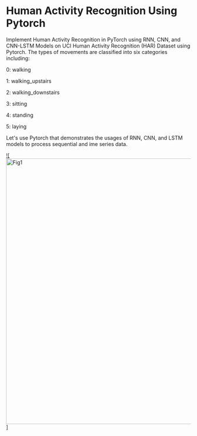 
# Human Activity Recognition Using Pytorch


Implement Human Activity Recognition in PyTorch using RNN, CNN, and CNN-LSTM Models on UCI Human Activity Recognition (HAR) Dataset using Pytorch.
The types of movements are classified into six categories including:

0: walking

1: walking_upstairs

2: walking_downstairs

3: sitting

4: standing

5: laying


Let's use Pytorch that demonstrates the usages of RNN, CNN, and LSTM models to process sequential and ime series data.

[![<img width="724" alt="Fig1" src="https://user-images.githubusercontent.com/67924193/206866890-ba67b9c0-204f-4008-80e8-7b0de5730091.png">]](https://www.youtube.com/watch?v=XOEN9W05_4A)
